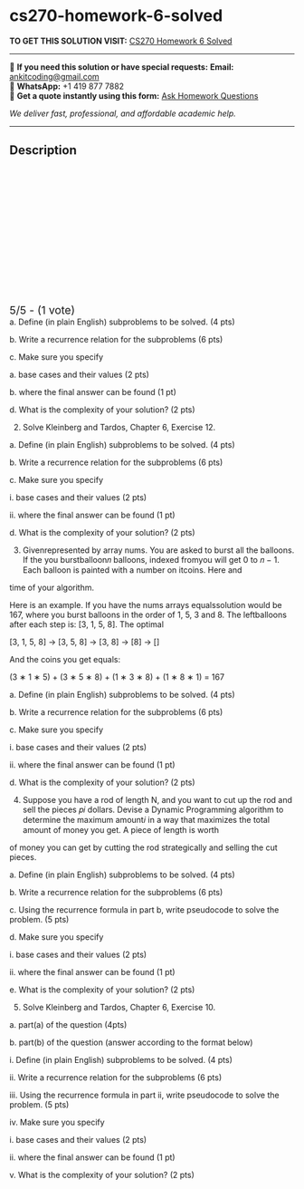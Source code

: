 # cs270-homework-6-solved
**TO GET THIS SOLUTION VISIT:** [CS270 Homework 6 Solved](https://www.ankitcodinghub.com/product/cs270-csci-270-homework-6-solved/)


---

📩 **If you need this solution or have special requests:** **Email:** ankitcoding@gmail.com  
📱 **WhatsApp:** +1 419 877 7882  
📄 **Get a quote instantly using this form:** [Ask Homework Questions](https://www.ankitcodinghub.com/services/ask-homework-questions/)

*We deliver fast, professional, and affordable academic help.*

---

<h2>Description</h2>



<div class="kk-star-ratings kksr-auto kksr-align-center kksr-valign-top" data-payload="{&quot;align&quot;:&quot;center&quot;,&quot;id&quot;:&quot;121466&quot;,&quot;slug&quot;:&quot;default&quot;,&quot;valign&quot;:&quot;top&quot;,&quot;ignore&quot;:&quot;&quot;,&quot;reference&quot;:&quot;auto&quot;,&quot;class&quot;:&quot;&quot;,&quot;count&quot;:&quot;1&quot;,&quot;legendonly&quot;:&quot;&quot;,&quot;readonly&quot;:&quot;&quot;,&quot;score&quot;:&quot;5&quot;,&quot;starsonly&quot;:&quot;&quot;,&quot;best&quot;:&quot;5&quot;,&quot;gap&quot;:&quot;4&quot;,&quot;greet&quot;:&quot;Rate this product&quot;,&quot;legend&quot;:&quot;5\/5 - (1 vote)&quot;,&quot;size&quot;:&quot;24&quot;,&quot;title&quot;:&quot;CS270  Homework 6 Solved&quot;,&quot;width&quot;:&quot;138&quot;,&quot;_legend&quot;:&quot;{score}\/{best} - ({count} {votes})&quot;,&quot;font_factor&quot;:&quot;1.25&quot;}">

<div class="kksr-stars">

<div class="kksr-stars-inactive">
            <div class="kksr-star" data-star="1" style="padding-right: 4px">


<div class="kksr-icon" style="width: 24px; height: 24px;"></div>
        </div>
            <div class="kksr-star" data-star="2" style="padding-right: 4px">


<div class="kksr-icon" style="width: 24px; height: 24px;"></div>
        </div>
            <div class="kksr-star" data-star="3" style="padding-right: 4px">


<div class="kksr-icon" style="width: 24px; height: 24px;"></div>
        </div>
            <div class="kksr-star" data-star="4" style="padding-right: 4px">


<div class="kksr-icon" style="width: 24px; height: 24px;"></div>
        </div>
            <div class="kksr-star" data-star="5" style="padding-right: 4px">


<div class="kksr-icon" style="width: 24px; height: 24px;"></div>
        </div>
    </div>

<div class="kksr-stars-active" style="width: 138px;">
            <div class="kksr-star" style="padding-right: 4px">


<div class="kksr-icon" style="width: 24px; height: 24px;"></div>
        </div>
            <div class="kksr-star" style="padding-right: 4px">


<div class="kksr-icon" style="width: 24px; height: 24px;"></div>
        </div>
            <div class="kksr-star" style="padding-right: 4px">


<div class="kksr-icon" style="width: 24px; height: 24px;"></div>
        </div>
            <div class="kksr-star" style="padding-right: 4px">


<div class="kksr-icon" style="width: 24px; height: 24px;"></div>
        </div>
            <div class="kksr-star" style="padding-right: 4px">


<div class="kksr-icon" style="width: 24px; height: 24px;"></div>
        </div>
    </div>
</div>


<div class="kksr-legend" style="font-size: 19.2px;">
            5/5 - (1 vote)    </div>
    </div>
a. Define (in plain English) subproblems to be solved. (4 pts)

b. Write a recurrence relation for the subproblems (6 pts)

c. Make sure you specify

a. base cases and their values (2 pts)

b. where the final answer can be found (1 pt)

d. What is the complexity of your solution? (2 pts)

2. Solve Kleinberg and Tardos, Chapter 6, Exercise 12.

a. Define (in plain English) subproblems to be solved. (4 pts)

b. Write a recurrence relation for the subproblems (6 pts)

c. Make sure you specify

i. base cases and their values (2 pts)

ii. where the final answer can be found (1 pt)

d. What is the complexity of your solution? (2 pts)

3. Givenrepresented by array nums. You are asked to burst all the balloons. If the you burstballoon𝑛 balloons, indexed fromyou will get 0 to 𝑛 − 1. Each balloon is painted with a number on itcoins. Here and

time of your algorithm.

Here is an example. If you have the nums arrays equalssolution would be 167, where you burst balloons in the order of 1, 5, 3 and 8. The leftballoons after each step is: [3, 1, 5, 8]. The optimal

[3, 1, 5, 8] → [3, 5, 8] → [3, 8] → [8] → []

And the coins you get equals:

(3 ∗ 1 ∗ 5) + (3 ∗ 5 ∗ 8) + (1 ∗ 3 ∗ 8) + (1 ∗ 8 ∗ 1) = 167

a. Define (in plain English) subproblems to be solved. (4 pts)

b. Write a recurrence relation for the subproblems (6 pts)

c. Make sure you specify

i. base cases and their values (2 pts)

ii. where the final answer can be found (1 pt)

d. What is the complexity of your solution? (2 pts)

4. Suppose you have a rod of length N, and you want to cut up the rod and sell the pieces 𝑝𝑖 dollars. Devise a Dynamic Programming algorithm to determine the maximum amount𝑖 in a way that maximizes the total amount of money you get. A piece of length is worth

of money you can get by cutting the rod strategically and selling the cut pieces.

a. Define (in plain English) subproblems to be solved. (4 pts)

b. Write a recurrence relation for the subproblems (6 pts)

c. Using the recurrence formula in part b, write pseudocode to solve the problem. (5 pts)

d. Make sure you specify

i. base cases and their values (2 pts)

ii. where the final answer can be found (1 pt)

e. What is the complexity of your solution? (2 pts)

5. Solve Kleinberg and Tardos, Chapter 6, Exercise 10.

a. part(a) of the question (4pts)

b. part(b) of the question (answer according to the format below)

i. Define (in plain English) subproblems to be solved. (4 pts)

ii. Write a recurrence relation for the subproblems (6 pts)

iii. Using the recurrence formula in part ii, write pseudocode to solve the problem. (5 pts)

iv. Make sure you specify

i. base cases and their values (2 pts)

ii. where the final answer can be found (1 pt)

v. What is the complexity of your solution? (2 pts)
